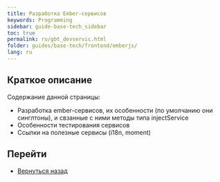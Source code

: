 ```yaml
---
title: Разработка Ember-сервисов
keywords: Programming
sidebar: guide-base-tech_sidebar
toc: true
permalink: ru/gbt_devservic.html
folder: guides/base-tech/frontend/emberjs/
lang: ru
---
```


## Краткое описание

Содержание данной страницы:

* Разработка ember-сервисов, их особенности (по умолчанию они синглтоны), и свзанные с ними методы типа injectService
* Особенности тестирования сервисов
* Ссылки на полезные сервисы (i18n, moment)

## Перейти

* [Вернуться назад](gbt_emberjs.html)